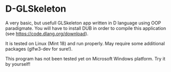 # D-GLSkeleton
A very basic, but usefull GLSkeleton app written in D language using OOP paradigmate.
You will have to install DUB in order to compile this application (see https://code.dlang.org/download).

It is tested on Linux (Mint 18) and run properly. May require some additional packages (glfw3-dev for sure!).

This program has not been tested yet on Microsoft Windows platform. Try it by yourself!
